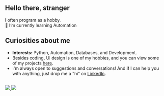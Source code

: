 ## Hello there, stranger

I often program as a hobby. <br>
🌱 I’m currently learning Automation

## Curiosities about me
* **Interests:** Python, Automation, Databases, and Development.
* Besides coding, UI design is one of my hobbies, and you can view some of my projects [here](https://www.behance.net/devbeatriz).
* I'm always open to suggestions and conversations! And if I can help you with anything, just drop me a "hi" on [LinkedIn](https://www.linkedin.com/in/devbeatriz/).

## 
<div>
    <a target='_blank' href="https://www.linkedin.com/in/devbeatriz/">
        <img src="https://img.shields.io/badge/LinkedIn-0077B5?style=for-the-badge&logo=linkedin&logoColor=white">
    </a>
      <a target='_blank' href="https://www.behance.net/devbeatriz">
        <img src="https://img.shields.io/badge/Behance-0054F7?style=for-the-badge&logo=behance&logoColor=white">
    </a>
</div>
